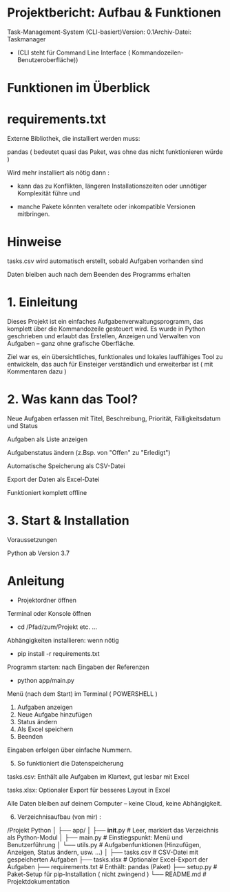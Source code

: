 # Projektbericht: Aufbau & Funktionen

Task-Management-System (CLI-basiert)Version: 0.1Archiv-Datei: Taskmanager
- (CLI steht für Command Line Interface    ( Kommandozeilen-Benutzeroberfläche))

# Funktionen im Überblick

# requirements.txt

Externe Bibliothek, die installiert werden muss:

pandas ( bedeutet quasi das Paket, was ohne das nicht funktionieren würde )

Wird mehr installiert als nötig dann : 

-  kann das zu Konflikten, längeren Installationszeiten oder unnötiger Komplexität führe und 

-  manche Pakete könnten veraltete oder inkompatible Versionen mitbringen.


# Hinweise

tasks.csv wird automatisch erstellt, sobald Aufgaben vorhanden sind

Daten bleiben auch nach dem Beenden des Programms erhalten


# 1. Einleitung

Dieses Projekt ist ein einfaches Aufgabenverwaltungsprogramm, das komplett über die Kommandozeile gesteuert wird. Es wurde in Python geschrieben und erlaubt das Erstellen, Anzeigen und Verwalten von Aufgaben – ganz ohne grafische Oberfläche.

Ziel war es, ein übersichtliches, funktionales und lokales lauffähiges Tool zu entwickeln, das auch für Einsteiger verständlich und erweiterbar ist ( mit Kommentaren dazu )

# 2. Was kann das Tool?

 Neue Aufgaben erfassen mit Titel, Beschreibung, Priorität, Fälligkeitsdatum und Status
 
 Aufgaben als Liste anzeigen
 
 Aufgabenstatus ändern (z.Bsp. von "Offen" zu "Erledigt")
 
 Automatische Speicherung als CSV-Datei
 
 Export der Daten als Excel-Datei
 
 Funktioniert komplett offline

# 3. Start & Installation

Voraussetzungen

Python ab Version 3.7

# Anleitung

- Projektordner öffnen 

Terminal oder Konsole öffnen

- cd /Pfad/zum/Projekt etc. ...

Abhängigkeiten installieren: wenn nötig

- pip install -r requirements.txt

Programm starten: nach Eingaben der Referenzen 

- python app/main.py

 Menü (nach dem Start) im Terminal ( POWERSHELL )

1. Aufgaben anzeigen
2. Neue Aufgabe hinzufügen
3. Status ändern
4. Als Excel speichern
0. Beenden

Eingaben erfolgen über einfache Nummern.

5. So funktioniert die Datenspeicherung

tasks.csv: Enthält alle Aufgaben im Klartext, gut lesbar mit Excel

tasks.xlsx: Optionaler Export für besseres Layout in Excel

Alle Daten bleiben auf deinem Computer – keine Cloud, keine Abhängigkeit.

6. Verzeichnisaufbau (von mir) :

/Projekt Python
│
├── app/
│   ├── __init__.py      # Leer, markiert das Verzeichnis als Python-Modul
│   ├── main.py          # Einstiegspunkt: Menü und Benutzerführung
│   └── utils.py         # Aufgabenfunktionen (Hinzufügen, Anzeigen, Status ändern, usw. ...)
│
├── tasks.csv            # CSV-Datei mit gespeicherten Aufgaben
├── tasks.xlsx           # Optionaler Excel-Export der Aufgaben
├── requirements.txt     # Enthält: pandas (Paket)
├── setup.py             # Paket-Setup für pip-Installation ( nicht zwingend )
└── README.md            # Projektdokumentation

